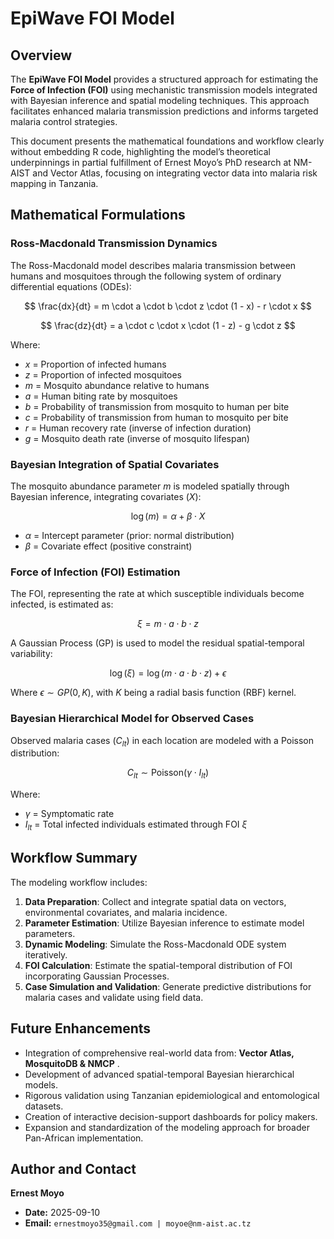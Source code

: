 # EpiWave FOI Model

## Overview

The **EpiWave FOI Model** provides a structured approach for estimating the **Force of Infection (FOI)** using mechanistic transmission models integrated with Bayesian inference and spatial modeling techniques. This approach facilitates enhanced malaria transmission predictions and informs targeted malaria control strategies.

This document presents the mathematical foundations and workflow clearly without embedding R code, highlighting the model’s theoretical underpinnings in partial fulfillment of Ernest Moyo’s PhD research at NM-AIST and Vector Atlas, focusing on integrating vector data into malaria risk mapping in Tanzania.

## Mathematical Formulations

### Ross-Macdonald Transmission Dynamics

The Ross-Macdonald model describes malaria transmission between humans and mosquitoes through the following system of ordinary differential equations (ODEs):

$$
\frac{dx}{dt} = m \cdot a \cdot b \cdot z \cdot (1 - x) - r \cdot x
$$

$$
\frac{dz}{dt} = a \cdot c \cdot x \cdot (1 - z) - g \cdot z
$$

Where:

-   $x$ = Proportion of infected humans
-   $z$ = Proportion of infected mosquitoes
-   $m$ = Mosquito abundance relative to humans
-   $a$ = Human biting rate by mosquitoes
-   $b$ = Probability of transmission from mosquito to human per bite
-   $c$ = Probability of transmission from human to mosquito per bite
-   $r$ = Human recovery rate (inverse of infection duration)
-   $g$ = Mosquito death rate (inverse of mosquito lifespan)

### Bayesian Integration of Spatial Covariates

The mosquito abundance parameter $m$ is modeled spatially through Bayesian inference, integrating covariates ($X$):

$$
\log(m) = \alpha + \beta \cdot X
$$

-   $\alpha$ = Intercept parameter (prior: normal distribution)
-   $\beta$ = Covariate effect (positive constraint)

### Force of Infection (FOI) Estimation

The FOI, representing the rate at which susceptible individuals become infected, is estimated as:

$$
\xi = m \cdot a \cdot b \cdot z
$$

A Gaussian Process (GP) is used to model the residual spatial-temporal variability:

$$
\log(\xi) = \log(m \cdot a \cdot b \cdot z) + \epsilon
$$

Where $\epsilon \sim GP(0, K)$, with $K$ being a radial basis function (RBF) kernel.

### Bayesian Hierarchical Model for Observed Cases

Observed malaria cases ($C_{lt}$) in each location are modeled with a Poisson distribution:

$$
C_{lt} \sim \text{Poisson}(\gamma \cdot I_{lt})
$$

Where:

-   $\gamma$ = Symptomatic rate
-   $I_{lt}$ = Total infected individuals estimated through FOI $\xi$

## Workflow Summary

The modeling workflow includes:

1.  **Data Preparation**: Collect and integrate spatial data on vectors, environmental covariates, and malaria incidence.
2.  **Parameter Estimation**: Utilize Bayesian inference to estimate model parameters.
3.  **Dynamic Modeling**: Simulate the Ross-Macdonald ODE system iteratively.
4.  **FOI Calculation**: Estimate the spatial-temporal distribution of FOI incorporating Gaussian Processes.
5.  **Case Simulation and Validation**: Generate predictive distributions for malaria cases and validate using field data.

## Future Enhancements

-   Integration of comprehensive real-world data from: **Vector Atlas, MosquitoDB & NMCP** .
-   Development of advanced spatial-temporal Bayesian hierarchical models.
-   Rigorous validation using Tanzanian epidemiological and entomological datasets.
-   Creation of interactive decision-support dashboards for policy makers.
-   Expansion and standardization of the modeling approach for broader Pan-African implementation.

## Author and Contact

**Ernest Moyo**

-   **Date:** 2025-09-10
-   **Email:** `ernestmoyo35@gmail.com | moyoe@nm-aist.ac.tz`
